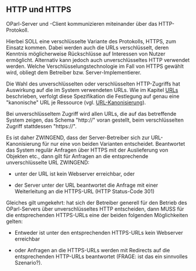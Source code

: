 HTTP und HTTPS
--------------

OParl-Server und -Client kommunizieren miteinander über das HTTP-Protokoll.

Hierbei SOLL eine verschlüsselte Variante des Protokolls, HTTPS,
zum Einsatz kommen. Dabei werden auch die URLs verschlüsselt,
deren Kenntnis möglicherweise Rückschlüsse auf Interessen von Nutzer
ermöglicht. Alternativ kann jedoch auch unverschlüsseltes
HTTP verwendet werden. Welche Verschlüsselungstechnologie im Fall von
HTTPS gewählt wird, obliegt dem Betreiber bzw. Server-Implementierer.

Die Wahl des unverschlüsselten oder verschlüsselten HTTP-Zugriffs hat
Auswirkung auf die im System verwendeten URLs. Wie im Kapitel [URLs](#urls)
beschrieben, verfolgt diese Spezifikation die Festlegung auf genau eine 
"kanonische" URL je Ressource (vgl. [URL-Kanonisierung](#url_kanonisierung)).

Bei unverschlüsseltem Zugriff wird allen URLs, die auf das betreffende System
zeigen, das Schema "http://" voran gestellt, beim verschlüsselten Zugriff
stattdessen "https://".

Es ist daher ZWINGEND, dass der Server-Betreiber sich zur URL-Kanonisierung 
für nur eine von beiden Varianten entscheidet. Beantwortet das System regulär
Anfragen über HTTPS mit der Auslieferung von Objekten etc., dann gilt für
Anfragen an die entsprechende unverschlüsselte URL ZWINGEND:

* unter der URL ist kein Webserver erreichbar, oder

* der Server unter der URL beantwortet die Anfrage mit einer Weiterleitung
  an die HTTPS-URL (HTTP Status-Code 301)

Gleiches gilt umgekehrt: hat sich der Betreiber generell für den Betrieb des
OParl-Servers über unverschlüsseltes HTTP entscheiden, dann MUSS für die
entsprechenden HTTPS-URLs eine der beiden folgenden Möglichkeiten gelten:

* Entweder ist unter den entsprechenden HTTPS-URLs kein Webserver erreichbar

* oder Anfragen an die HTTPS-URLs werden mit Redirects auf die entsprechenden
  HTTP-URLs beantwortet (FRAGE: ist das ein sinnvolles Szenario?).
